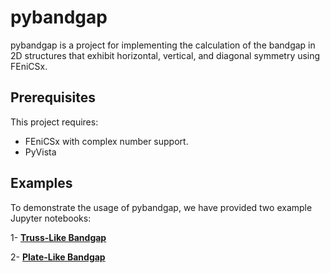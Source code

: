 # pybandgap
pybandgap is a project for implementing the calculation of the bandgap in 2D structures that exhibit horizontal, vertical, and diagonal symmetry using FEniCSx.

## Prerequisites
This project requires:
- FEniCSx with complex number support.
- PyVista

## Examples
To demonstrate the usage of pybandgap, we have provided two example Jupyter notebooks:

1- [**Truss-Like Bandgap**](examples/truss-like.ipynb)

2- [**Plate-Like Bandgap**](examples/plate-like.ipynb)
